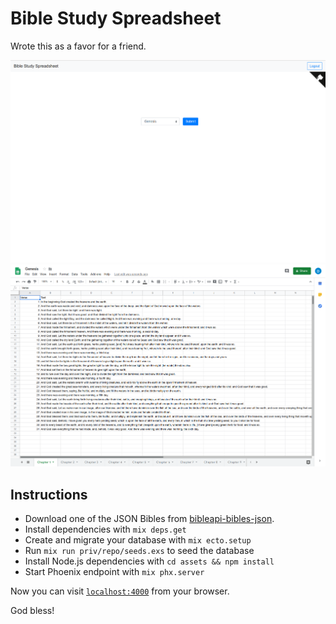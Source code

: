 # Bible Study Spreadsheet
Wrote this as a favor for a friend.

![App](content/app.png)
![Spreadsheet](content/spreadsheet.png)

## Instructions
  * Download one of the JSON Bibles from [bibleapi-bibles-json](https://github.com/bibleapi/bibleapi-bibles-json).
  * Install dependencies with `mix deps.get`
  * Create and migrate your database with `mix ecto.setup`
  * Run `mix run priv/repo/seeds.exs` to seed the database
  * Install Node.js dependencies with `cd assets && npm install`
  * Start Phoenix endpoint with `mix phx.server`

Now you can visit [`localhost:4000`](http://localhost:4000) from your browser.

God bless!
